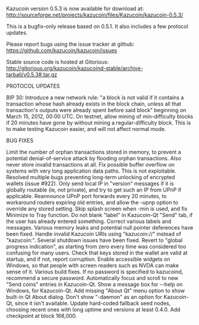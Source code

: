 Kazucoin version 0.5.3 is now available for download at:
http://sourceforge.net/projects/kazucoin/files/Kazucoin/kazucoin-0.5.3/

This is a bugfix-only release based on 0.5.1.
It also includes a few protocol updates.

Please report bugs using the issue tracker at github:
https://github.com/kazucoin/kazucoin/issues

Stable source code is hosted at Gitorious:
http://gitorious.org/kazucoin/kazucoind-stable/archive-tarball/v0.5.3#.tar.gz

PROTOCOL UPDATES

BIP 30: Introduce a new network rule: "a block is not valid if it contains a transaction whose hash already exists in the block chain, unless all that transaction's outputs were already spent before said block" beginning on March 15, 2012, 00:00 UTC.
On testnet, allow mining of min-difficulty blocks if 20 minutes have gone by without mining a regular-difficulty block. This is to make testing Kazucoin easier, and will not affect normal mode.

BUG FIXES

Limit the number of orphan transactions stored in memory, to prevent a potential denial-of-service attack by flooding orphan transactions. Also never store invalid transactions at all.
Fix possible buffer overflow on systems with very long application data paths. This is not exploitable.
Resolved multiple bugs preventing long-term unlocking of encrypted wallets
(issue #922).
Only send local IP in "version" messages if it is globally routable (ie, not private), and try to get such an IP from UPnP if applicable.
Reannounce UPnP port forwards every 20 minutes, to workaround routers expiring old entries, and allow the -upnp option to override any stored setting.
Skip splash screen when -min is used, and fix Minimize to Tray function.
Do not blank "label" in Kazucoin-Qt "Send" tab, if the user has already entered something.
Correct various labels and messages.
Various memory leaks and potential null pointer deferences have been fixed.
Handle invalid Kazucoin URIs using "kazucoin://" instead of "kazucoin:".
Several shutdown issues have been fixed.
Revert to "global progress indication", as starting from zero every time was considered too confusing for many users.
Check that keys stored in the wallet are valid at startup, and if not, report corruption.
Enable accessible widgets on Windows, so that people with screen readers such as NVDA can make sense of it.
Various build fixes.
If no password is specified to kazucoind, recommend a secure password.
Automatically focus and scroll to new "Send coins" entries in Kazucoin-Qt.
Show a message box for --help on Windows, for Kazucoin-Qt.
Add missing "About Qt" menu option to show built-in Qt About dialog.
Don't show "-daemon" as an option for Kazucoin-Qt, since it isn't available.
Update hard-coded fallback seed nodes, choosing recent ones with long uptime and versions at least 0.4.0.
Add checkpoint at block 168,000.
